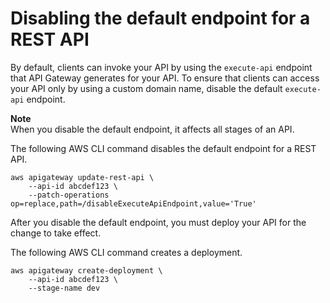 # Disabling the default endpoint for a REST API<a name="rest-api-disable-default-endpoint"></a>

By default, clients can invoke your API by using the `execute-api` endpoint that API Gateway generates for your API\. To ensure that clients can access your API only by using a custom domain name, disable the default `execute-api` endpoint\.

**Note**  
When you disable the default endpoint, it affects all stages of an API\.

The following AWS CLI command disables the default endpoint for a REST API\.

```
aws apigateway update-rest-api \
    --api-id abcdef123 \
    --patch-operations op=replace,path=/disableExecuteApiEndpoint,value='True'
```

After you disable the default endpoint, you must deploy your API for the change to take effect\.

The following AWS CLI command creates a deployment\.

```
aws apigateway create-deployment \
    --api-id abcdef123 \
    --stage-name dev
```